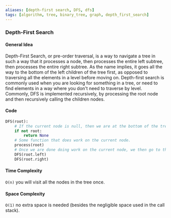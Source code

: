 ```yaml
---
aliases: [depth-first search, DFS, dfs]
tags: [algorithm, tree, binary_tree, graph, depth_first_search]
---
```


### Depth-First Search

#### General Idea
Depth-First Search, or pre-order traversal, is a way to navigate a tree in such a way that it processes a node, then processes the entire left subtree, then processes the entire right subtree. As the name implies, it goes all the way to the bottom of the left children of the tree first, as opposed to traversing all the elements in a level before moving on. Depth-first search is commonly used when you are looking for something in a tree, or need to find elements in a way where you don't need to traverse by level. Commonly, DFS is implemented recursively, by processing the root node and then recursively calling the children nodes.

#### Code
```python
DFS(root):
    # If the current node is null, then we are at the bottom of the tree.
    if not root:
        return None
    # Some function that does work on the current node.
    process(root)
    # Once we are done doing work on the current node, we then go to the left and right subtrees.
    DFS(root.left)
    DFS(root.right)

```

#### Time Complexity
`O(n)` you will visit all the nodes in the tree once.

#### Space Complexity 
`O(1)` no extra space is needed (besides the negligible space used in the call stack).
